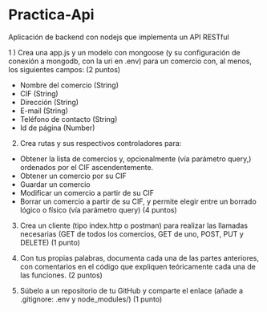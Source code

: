 # Practica-Api
Aplicación de backend con nodejs que implementa un API RESTful

1 ) Crea una app.js y un modelo con mongoose (y su configuración de conexión a mongodb,
con la uri en .env) para un comercio con, al menos, los siguientes campos:
(2 puntos)
- Nombre del comercio (String)
- CIF (String)
- Dirección (String)
- E-mail (String)
- Teléfono de contacto (String)
- Id de página (Number)

2) Crea rutas y sus respectivos controladores para:
- Obtener la lista de comercios y, opcionalmente (vía parámetro query,) ordenados por
el CIF ascendentemente.
- Obtener un comercio por su CIF
- Guardar un comercio
- Modificar un comercio a partir de su CIF
- Borrar un comercio a partir de su CIF, y permite elegir entre un borrado lógico o
físico (vía parámetro query)
(4 puntos)

3) Crea un cliente (tipo index.http o postman) para realizar las llamadas necesarias (GET de
todos los comercios, GET de uno, POST, PUT y DELETE)
(1 punto)

4) Con tus propias palabras, documenta cada una de las partes anteriores, con comentarios
en el código que expliquen teóricamente cada una de las funciones.
(2 puntos)

5) Súbelo a un repositorio de tu GitHub y comparte el enlace (añade a .gitignore: .env y
node_modules/)
(1 punto)